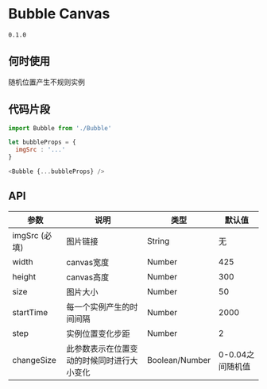 # Bubble Canvas
`0.1.0`

## 何时使用
随机位置产生不规则实例

## 代码片段
```javascript
import Bubble from './Bubble'

let bubbleProps = {
  imgSrc : '...'
}

<Bubble {...bubbleProps} />
```

## API
| 参数 | 说明 | 类型 | 默认值 |
| --- | --- | --- | --- |
| imgSrc (必填) | 图片链接 | String | 无 |
| width | canvas宽度 | Number | 425 |
| height | canvas高度 | Number | 300 |
| size | 图片大小 | Number | 50 |
| startTime | 每一个实例产生的时间间隔 | Number | 2000 |
| step | 实例位置变化步距 | Number | 2 |
| changeSize | 此参数表示在位置变动的时候同时进行大小变化 | Boolean/Number | 0-0.04之间随机值 |
